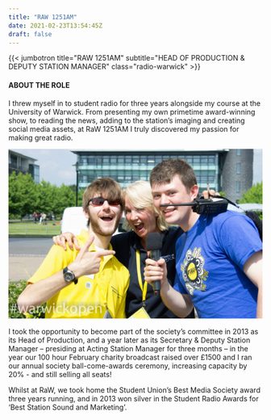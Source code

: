 ```yaml
---
title: "RAW 1251AM"
date: 2021-02-23T13:54:45Z
draft: false
---
```

{{< jumbotron title="RAW 1251AM" subtitle="HEAD OF PRODUCTION & DEPUTY STATION MANAGER" class="radio-warwick" >}}
<div class="container">
	<div class="row centered mt mb">
		<div class="col-lg-8 col-lg-offset-2">
			<h4>ABOUT THE ROLE</h4>
			<p>I threw myself in to student radio for three years alongside my course at the University of Warwick. From presenting my own primetime award-winning show, to reading the news, adding to the station’s imaging and creating social media assets, at RaW 1251AM I truly discovered my passion for making great radio.</p>
		</div>
		<div class="col-lg-10 col-lg-offset-1 mt-half">
			<img class="img-responsive" src="/img/portfolio/radio-warwick-feature.jpg">
		</div>
		<div class="col-lg-8 col-lg-offset-2 mt-half">
			<p>
				I took the opportunity to become part of the society’s committee in 2013 as its Head of Production, and a year later as its Secretary &amp; Deputy Station Manager – presiding at Acting Station Manager for three months – in the year our 100 hour February charity broadcast raised over £1500 and I ran our annual society ball-come-awards ceremony, increasing capacity by 20% - and still selling all seats! 
			</p>
				Whilst at RaW, we took home the Student Union’s Best Media Society award three years running, and in 2013 won silver in the Student Radio Awards for ‘Best Station Sound and Marketing’.
			</p>
		</div>
	</div><!--/row -->
</div><!--/container -->